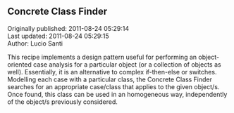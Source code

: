 ## Concrete Class Finder  
Originally published: 2011-08-24 05:29:14  
Last updated: 2011-08-24 05:29:15  
Author: Lucio Santi  
  
This recipe implements a design pattern useful for performing an object-oriented case analysis for a particular object (or a collection of objects as well). Essentially, it is an alternative to complex if-then-else or switches. Modelling each case with a particular class, the Concrete Class Finder searches for an appropriate case/class that applies to the given object/s. Once found, this class can be used in an homogeneous way, independently of the object/s previously considered.